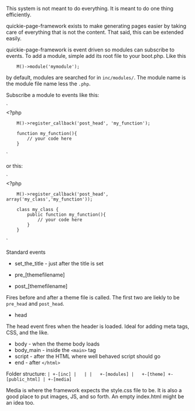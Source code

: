This system is not meant to do everything. It is meant to do one thing efficiently.

quickie-page-framework exists to make generating pages easier by taking care of
everything that is not the content. That said, this can be extended easily.

quickie-page-framework is event driven so modules can subscribe to events. To add
a module, simple add its root file to your boot.php. Like this

`    M()->module('mymodule');`

by default, modules are searched for in `inc/modules/`. The module name is the
module file name less the `.php`.

Subscribe a module to events like this:

`     
     <?php

        M()->register_callback('post_head', 'my_function');

        function my_function(){
            // your code here
        }
`

or this:

`     
     <?php

        M()->register_callback('post_head', array('my_class','my_function'));

        class my_class {
            public function my_function(){
                // your code here
            }
        }
`

Standard events

* set_the_title - just after the title is set

* pre_[themefilename]
* post_[themefilename]

Fires before and after a theme file is called. The first two are liekly to be 
`pre_head` and `post_head`.

* head

The head event fires when the header is loaded. Ideal for adding meta tags, CSS, 
and the like.

* body - when the theme body loads
* body_main - inside the `<main>` tag
* script - after the HTML where well behaved script should go
* end - after `</html>`

Folder structure:
`
|
+-[inc]
|   |
|   +-[modules]
|   +-[theme]
+-[public_html]
    |
    +-[media]
`

Media is where the framework expects the style.css file to be. It is also a good
place to put images, JS, and so forth. An empty index.html might be an idea too.
